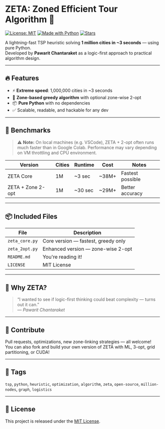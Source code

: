 # ZETA: Zoned Efficient Tour Algorithm 🚀

[![License: MIT](https://img.shields.io/badge/license-MIT-green.svg)](LICENSE)
[![Made with Python](https://img.shields.io/badge/Python-3.9%2B-blue.svg)](https://www.python.org/)
[![Stars](https://img.shields.io/github/stars/Pawarit-eng/ZETA-Algorithm.svg?style=social)](https://github.com/Pawarit-eng/ZETA-Algorithm)

A lightning-fast TSP heuristic solving **1 million cities in ~3 seconds** — using pure Python.  
Developed by **Pawarit Chantaraket** as a logic-first approach to practical algorithm design.

---

## 🔥 Features

- ⚡ **Extreme speed**: 1,000,000 cities in ~3 seconds
- 🧠 **Zone-based greedy algorithm** with optional zone-wise 2-opt
- 📦 **Pure Python** with no dependencies
- ✅ Scalable, readable, and hackable for any dev

---

## 🧪 Benchmarks

> ⚠️ **Note:** On local machines (e.g. VSCode), ZETA + 2-opt often runs much faster than in Google Colab.
> Performance may vary depending on VM throttling and CPU environment.

| Version           | Cities | Runtime | Cost  | Notes            |
| ----------------- | ------ | ------- | ----- | ---------------- |
| ZETA Core         | 1M     | ~3 sec  | ~38M+ | Fastest possible |
| ZETA + Zone 2-opt | 1M     | ~30 sec | ~29M+ | Better accuracy  |

---

## 📦 Included Files

| File           | Description                         |
| -------------- | ----------------------------------- |
| `zeta_core.py` | Core version — fastest, greedy only |
| `zeta_2opt.py` | Enhanced version — zone-wise 2-opt  |
| `README.md`    | You're reading it!                  |
| `LICENSE`      | MIT License                         |

---

## 🧠 Why ZETA?

> “I wanted to see if logic-first thinking could beat complexity — turns out it can.”  
> — _Pawarit Chantaraket_

---

## 🤝 Contribute

Pull requests, optimizations, new zone-linking strategies — all welcome!  
You can also fork and build your own version of ZETA with ML, 3-opt, grid partitioning, or CUDA!

---

## 🔗 Tags

`tsp`, `python`, `heuristic`, `optimization`, `algorithm`, `zeta`, `open-source`, `million-nodes`, `graph`, `logistics`

---

## 📜 License

This project is released under the [MIT License](LICENSE).

